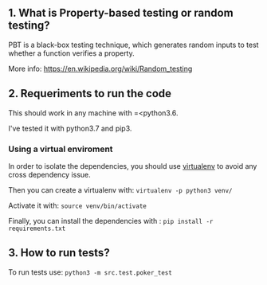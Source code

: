 ## 1. What is Property-based testing or random testing?
PBT is a black-box testing technique, which generates random inputs to test whether a function verifies a property.

More info: https://en.wikipedia.org/wiki/Random_testing

## 2. Requeriments to run the code
This should work in any machine with =<python3.6.

I've tested it with python3.7 and pip3.

### Using a virtual enviroment
In order to isolate the dependencies, you should use [virtualenv](https://docs.python-guide.org/dev/virtualenvs/) to avoid any cross dependency issue.

Then you can create a virtualenv with: ```virtualenv -p python3 venv/```

Activate it with: ```source venv/bin/activate```

Finally, you can install the dependencies with : ```pip install -r requirements.txt```

## 3. How to run tests?
To run tests use: ```python3 -m src.test.poker_test```
